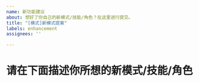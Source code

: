 ```yaml
---
name: 新功能建议
about: 想好了你自己的新模式/技能/角色？在这里进行提交。
title: "[模式]新模式提案"
labels: enhancement
assignees: ''

---
```


# **请在下面描述你所想的新模式/技能/角色**
